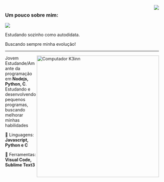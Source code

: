 <img align='right' src="https://github-readme-stats.vercel.app/api?username=K3inn&show_icons=true&title_color=783c00&text_color=af552e&icon_color=783c00&bg_color=f8efd4&cache_seconds=2300">

### Um pouco sobre mim: 

<img src="https://img.shields.io/static/v1?label=Visão geral&message=K3inn&color=f8efd4&style=for-the-badge&logo=GitHub">

<p>

Estudando sozinho como autodidata.<br/>

Buscando sempre minha evolução!


</p>
<hr>

<img src="https://raw.githubusercontent.com/MicaelliMedeiros/micaellimedeiros/master/image/computer-illustration.png" min-width="400px" max-width="400px" width="400px" align="right" alt="Computador K3inn">

<p align="left"> 
  Jovem Estudande/Amante da programação em<strong> Nodejs, Python, C</strong>.<br>
  Estudando e desenvolvendo pequenos programas, buscando melhorar minhas habilidades
</p>

<p align="left">
  🦄 Linguagens: <strong>Javascript, Python e C</strong>
</p>

<p align="left">
  💼 Ferramentas: <strong>Visual Code, Sublime Text3</strong>
</p>
